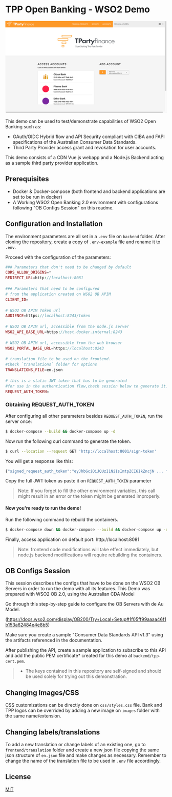 
# TPP Open Banking - WSO2 Demo

![Screenshot of the demo's first screen](https://raw.githubusercontent.com/RenanMartorelli/tpp-demo-wso2-openbanking/master/demo-images/first_screen.png)

This demo can be used to test/demonstrate capabilities of WSO2 Open Banking such as:
- OAuth/OIDC Hybrid flow and API Security compliant with CIBA and FAPI specifications of the Australian Consumer Data Standards.
- Third Party Provider access grant and revokation for user accounts.

This demo consists of a CDN Vue.js webapp and a Node.js Backend acting as a sample third party provider application.

## Prerequisites
* Docker & Docker-compose (both  frontend and backend applications are set to be run in docker)
* A Working WSO2 Open Banking 2.0 environment with configurations following "OB Configs Session" on this readme.

## Configuration and Installation

The environment parameters are all set in a `.env`  file on `backend` folder. After cloning the repository, create a copy of `.env-example` file and rename it to `.env`.

Proceed with the configuration of the parameters:

```php
### Parameters that don't need to be changed by default
CORS_ALLOW_ORIGINS=*
REDIRECT_URL=http://localhost:8081

### Parameters that need to be configured
# from the application created on WSO2 OB APIM
CLIENT_ID=              
                
# WSO2 OB APIM Token url
AUDIENCE=https://localhost:8243/token  

# WSO2 OB APIM url, accessible from the node.js server
WSO2_API_BASE_URL=https://host.docker.internal:8243

# WSO2 OB APIM url, accessible from the web browser
WSO2_PORTAL_BASE_URL=https://localhost:8243

# translation file to be used on the frontend. 
#Check `translations` folder for options
TRANSLATIONS_FILE=en.json

# this is a static JWT token that has to be generated 
#for use in the authentication flow,check session below to generate it.
REQUEST_AUTH_TOKEN=
````

### Obtaining REQUEST_AUTH_TOKEN
After configuring all other parameters besides `REQUEST_AUTH_TOKEN`, run the server once:
```bash
$ docker-compose --build && docker-compose up -d
```
Now run the following curl command to generate the token.
```bash
$ curl --location --request GET 'http://localhost:8001/sign-token'
```
You will get a response like this:
```javascript
{"signed_request_auth_token":"eyJhbGciOiJQUzI1NiIsImtpZCI6IkZncjN ... full token"}
```
Copy the full JWT token as paste it on `REQUEST_AUTH_TOKEN` parameter

> Note: If you forget to fill the other environment variables, this call might
> result in an error or the token might be generated improperly.

#### Now you're ready to run the demo!
Run the following command to rebuild the containers.
```bash
$ docker-compose down && docker-compose --build && docker-compose up -d
```
Finally, access application on default port: http://localhost:8081

> Note: frontend code modifications will take effect immediately, but node.js backend modifications will require rebuilding the containers.
## OB Configs Session
This session describes the configs that have to be done on the WSO2 OB Servers in order to run the demo with all its features.
This Demo was prepared with WSO2 OB 2.0, using the Australian CDA Model

Go through this step-by-step guide to configure the OB Servers with de Au Model.

(https://docs.wso2.com/display/OB200/Try+Local+Setup#1f05ff99aaaa46f1b153a62484e4e8b5)

Make sure you create a sample "Consumer Data Standards API v1.3" using the artifacts referenced in the documentation.

After publishing the API, create a sample application to subscribe to this API and add the public PEM certificate* created for this demo at `backend/tpp-cert.pem`.

> * The keys contained in this repository are self-signed and should be used solely for trying out this demonstration.


## Changing Images/CSS
CSS customizations can be directly done on `css/styles.css` file.
Bank and TPP logos can be overrided by adding a new image on `images` folder with the same name/extension.

## Changing labels/translations
To add a new translation or change labels of an existing one, go to `frontend/translation` folder and create a new json file copying the same json structure of `en.json` file and make changes as necessary. Remember to change the name of the translation file to be used in `.env` file accordingly.

## License
[MIT](https://choosealicense.com/licenses/mit/)
